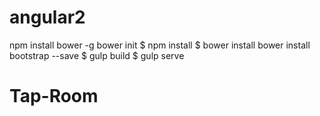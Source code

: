 # angular2
npm install bower -g
bower init
$ npm install
$ bower install
bower install bootstrap --save
$ gulp build
$ gulp serve
# Tap-Room
